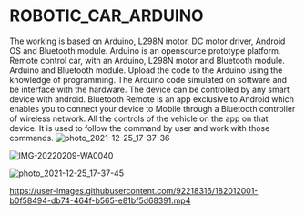 # ROBOTIC_CAR_ARDUINO
The working is based on Arduino, L298N motor, DC motor driver, Android OS and Bluetooth module. Arduino is an opensource prototype platform. Remote control car, with an Arduino, L298N motor and Bluetooth module. Arduino and Bluetooth module. Upload the code to the Arduino using the knowledge of programming. The Arduino code simulated on software and be interface with the hardware. The device can be controlled by any smart device with android. Bluetooth Remote is an app exclusive to Android which enables you to connect your device to Mobile through a Bluetooth controller of wireless network. All the controls of the vehicle on the app on that device. It is used to follow the command by user and work with those commands. 
![photo_2021-12-25_17-37-36](https://user-images.githubusercontent.com/92218316/182012029-6214deaa-9c71-4591-addf-e0b35187e2e2.jpg)

![IMG-20220209-WA0040](https://user-images.githubusercontent.com/92218316/182012036-7eefe14a-3791-42dc-b34c-5aa3aa4c106c.jpg)

![photo_2021-12-25_17-37-45](https://user-images.githubusercontent.com/92218316/182012041-f14e9773-075a-499b-addc-638e86f88f32.jpg)

https://user-images.githubusercontent.com/92218316/182012001-b0f58494-db74-464f-b565-e81bf5d68391.mp4

